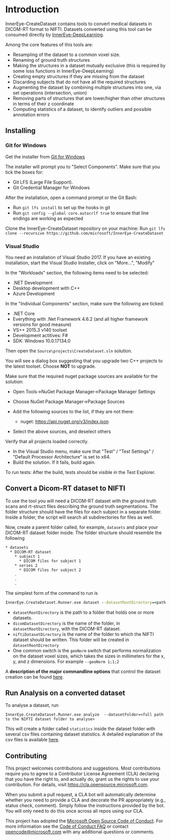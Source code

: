 # Introduction

InnerEye-CreateDataset contains tools to convert medical datasets in DICOM-RT format to NIFTI. Datasets converted using
this tool can be consumed directly by [InnerEye-DeepLearning](https://github.com/microsoft/InnerEye-DeepLearning).

Among the core features of this tools are:

- Resampling of the dataset to a common voxel size.
- Renaming of ground truth structures
- Making the structures in a dataset mutually exclusive (this is required by some loss functions in InnerEye-DeepLearning)
- Creating empty structures if they are missing from the dataset
- Discarding subjects that do not have all the required structures
- Augmenting the dataset by combining multiple structures into one, via set operations (intersection, union)
- Removing parts of structures that are lower/higher than other structures in terms of their z coordinate
- Computing statistics of a dataset, to identify outliers and possible annotation errors

## Installing

### Git for Windows

Get the installer from [Git for Windows](https://git-scm.com/download/win)

 The installer will prompt you to "Select Components". Make sure that you tick the boxes for:

- Git LFS (Large File Support).
- Git Credential Manager for Windows

After the installation, open a command prompt or the Git Bash:

- Run `git lfs install` to set up the hooks in git
- Run `git config --global core.autocrlf true` to ensure that line endings are working as expected

Clone the InnerEye-CreateDataset repository on your machine: Run `git lfs clone --recursive https://github.com/microsoft/InnerEye-CreateDataset`

### Visual Studio

You need an installation of Visual Studio 2017. If you have an existing installation, start the Visual Studio Installer, click on "More...", "Modify"

In the "Workloads" section, the following items need to be selected:

- .NET Development
- Desktop development with C++
- Azure Development

In the "Individual Components" section, make sure the following are ticked:

- .NET Core
- Everything with .Net Framework 4.6.2 (and all higher framework versions for good measure)
- VS++ 2015.3 v140 toolset
- Development actitives: F#
- SDK: Windows 10.0.17134.0

Then open the `Source\projects\CreateDataset.sln` solution.

You will see a dialog box suggesting that you upgrade two C++ projects to the latest toolset. Choose **NOT** to upgrade.

Make sure that the required nuget package sources are available for the solution:

- Open Tools->NuGet Package Manager->Package Manager Settings
- Choose NuGet Package Manager->Package Sources
- Add the following sources to the list, if they are not there:

  - nuget: <https://api.nuget.org/v3/index.json>

- Select the above sources, and deselect others

Verify that all projects loaded correctly.

- In the Visual Studio menu, make sure that "Test" / "Test Settings" / "Default Processor Architecture" is set to x64.
- Build the solution. If it fails, build again.

To run tests: After the build, tests should be visible in the Test Explorer.

## Convert a Dicom-RT dataset to NIFTI

To use the tool you will need a DICOM-RT dataset with the ground truth scans and rt-struct files describing
the ground truth segmentations. The folder structure should have the files for each subject in a separate folder. Inside a folder,
the script will search all subdirectories for files as well.

Now, create a parent folder called, for example, `datasets` and place your DICOM-RT dataset folder inside. The folder
structure should resemble the following

```text
* datasets
  * DICOM-RT dataset
    * subject 1
      * DICOM files for subject 1
    * series 2
      * DICOM files for subject 2
    .
    .
    .
```

The simplest form of the command to run is

```cmd
InnerEye.CreateDataset.Runner.exe dataset --datasetRootDirectory=<path to directory holding all datasets> --niftiDatasetDirectory=<name of the folder to write to> --dicomDatasetDirectory=<name of dataset to be converted>
```

- `datasetRootDirectory` is the path to a folder that holds one or more datasets.
- `dicomDatasetDirectory` is the name of the folder, in `datasetRootDirectory`, with the DICOM-RT dataset.
- `niftiDatasetDirectory` is the name of the folder to which the NIFTI dataset should be written.
 This folder will be created in `datasetRootDirectory`
- One common switch is the `geoNorm` switch that performs normalization on the dataset voxel sizes, which takes the sizes in millimeters
for the x, y, and z dimensions. For example `--geoNorm 1;1;2`

A **description of the major commandline options** that control the dataset creation can be found
[here](commandline_args.md).

## Run Analysis on a converted dataset

To analyse a dataset, run

```batch
InnerEye.CreateDataset.Runner.exe analyze  --datasetFolder=<full path to the NIFTI dataset folder to analyse>
```

This will create a folder called `statistics` inside the dataset folder with several csv files containing dataset statistics.
A detailed explanation of the csv files is available [here](/Source/projects/InnerEye.CreateDataset.Common/StatisticsCalculator.cs).

## Contributing

This project welcomes contributions and suggestions.  Most contributions require you to agree to a
Contributor License Agreement (CLA) declaring that you have the right to, and actually do, grant us
the rights to use your contribution. For details, visit <https://cla.opensource.microsoft.com>.

When you submit a pull request, a CLA bot will automatically determine whether you need to provide
a CLA and decorate the PR appropriately (e.g., status check, comment). Simply follow the instructions
provided by the bot. You will only need to do this once across all repos using our CLA.

This project has adopted the [Microsoft Open Source Code of Conduct](https://opensource.microsoft.com/codeofconduct/).
For more information see the [Code of Conduct FAQ](https://opensource.microsoft.com/codeofconduct/faq/) or
contact [opencode@microsoft.com](mailto:opencode@microsoft.com) with any additional questions or comments.

